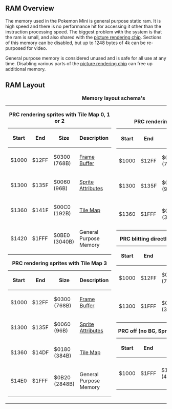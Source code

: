 ## RAM Overview

The memory used in the Pokemon Mini is general purpose static ram. It is
high speed and there is no performance hit for accessing it other than
the instruction processing speed. The biggest problem with the system is
that the ram is small, and also shared with the [picture rendering
chip](PM_PRC.md "wikilink"). Sections of this memory can be disabled, but
up to 1248 bytes of 4k can be re-purposed for video.

General purpose memory is considered unused and is safe for all use at
any time. Disabling various parts of the [picture rendering
chip](PM_PRC.md "wikilink") can free up additional memory.

## RAM Layout

<table>
<caption><strong>Memory layout schema's</strong></caption>
<tbody>
<tr class="odd">
<td><table>
<caption><strong>PRC rendering sprites with Tile Map 0, 1 or 2</strong></caption>
<thead>
<tr class="header">
<th><p>Start</p></th>
<th><p>End</p></th>
<th><p>Size</p></th>
<th><p>Description</p></th>
</tr>
</thead>
<tbody>
<tr class="odd">
<td><p>$1000</p></td>
<td><p>$12FF</p></td>
<td><p>$0300 (768B)</p></td>
<td><p><a href="PM_PRC#Frame_Copy_Stage" title="wikilink">Frame Buffer</a></p></td>
</tr>
<tr class="even">
<td><p>$1300</p></td>
<td><p>$135F</p></td>
<td><p>$0060 (96B)</p></td>
<td><p><a href="PM_PRC#Sprite_Rendering_Stage" title="wikilink">Sprite Attributes</a></p></td>
</tr>
<tr class="odd">
<td><p>$1360</p></td>
<td><p>$141F</p></td>
<td><p>$00C0 (192B)</p></td>
<td><p><a href="PM_PRC#Map_Rendering_Stage" title="wikilink">Tile Map</a></p></td>
</tr>
<tr class="even">
<td><p>$1420</p></td>
<td><p>$1FFF</p></td>
<td><p>$0BE0 (3040B)</p></td>
<td><p>General Purpose Memory</p></td>
</tr>
</tbody>
</table>
<table>
<caption><strong>PRC rendering sprites with Tile Map 3</strong></caption>
<thead>
<tr class="header">
<th><p>Start</p></th>
<th><p>End</p></th>
<th><p>Size</p></th>
<th><p>Description</p></th>
</tr>
</thead>
<tbody>
<tr class="odd">
<td><p>$1000</p></td>
<td><p>$12FF</p></td>
<td><p>$0300 (768B)</p></td>
<td><p><a href="PM_PRC#Frame_Copy_Stage" title="wikilink">Frame Buffer</a></p></td>
</tr>
<tr class="even">
<td><p>$1300</p></td>
<td><p>$135F</p></td>
<td><p>$0060 (96B)</p></td>
<td><p><a href="PM_PRC#Sprite_Rendering_Stage" title="wikilink">Sprite Attributes</a></p></td>
</tr>
<tr class="odd">
<td><p>$1360</p></td>
<td><p>$14DF</p></td>
<td><p>$0180 (384B)</p></td>
<td><p><a href="PM_PRC#Map_Rendering_Stage" title="wikilink">Tile Map</a></p></td>
</tr>
<tr class="even">
<td><p>$14E0</p></td>
<td><p>$1FFF</p></td>
<td><p>$0B20 (2848B)</p></td>
<td><p>General Purpose Memory</p></td>
</tr>
</tbody>
</table></td>
<td><table>
<caption><strong>PRC rendering only sprites</strong></caption>
<thead>
<tr class="header">
<th><p>Start</p></th>
<th><p>End</p></th>
<th><p>Size</p></th>
<th><p>Description</p></th>
</tr>
</thead>
<tbody>
<tr class="odd">
<td><p>$1000</p></td>
<td><p>$12FF</p></td>
<td><p>$0300 (768B)</p></td>
<td><p><a href="PM_PRC#Frame_Copy_Stage" title="wikilink">Frame Buffer</a></p></td>
</tr>
<tr class="even">
<td><p>$1300</p></td>
<td><p>$135F</p></td>
<td><p>$0060 (96B)</p></td>
<td><p><a href="PM_PRC#Sprite_Rendering_Stage" title="wikilink">Sprite Attributes</a></p></td>
</tr>
<tr class="odd">
<td><p>$1360</p></td>
<td><p>$1FFF</p></td>
<td><p>$0CA0 (3232B)</p></td>
<td><p>General Purpose Memory</p></td>
</tr>
</tbody>
</table>
<table>
<caption><strong>PRC blitting directly from frame buffer</strong></caption>
<thead>
<tr class="header">
<th><p>Start</p></th>
<th><p>End</p></th>
<th><p>Size</p></th>
<th><p>Description</p></th>
</tr>
</thead>
<tbody>
<tr class="odd">
<td><p>$1000</p></td>
<td><p>$12FF</p></td>
<td><p>$0300 (768B)</p></td>
<td><p><a href="PM_PRC#Frame_Copy_Stage" title="wikilink">Frame Buffer</a></p></td>
</tr>
<tr class="even">
<td><p>$1300</p></td>
<td><p>$1FFF</p></td>
<td><p>$0D00 (3328B)</p></td>
<td><p>General Purpose Memory</p></td>
</tr>
</tbody>
</table>
<table>
<caption><strong>PRC off (no BG, Sprites or frame buffer)</strong></caption>
<thead>
<tr class="header">
<th><p>Start</p></th>
<th><p>End</p></th>
<th><p>Size</p></th>
<th><p>Description</p></th>
</tr>
</thead>
<tbody>
<tr class="odd">
<td><p>$1000</p></td>
<td><p>$1FFF</p></td>
<td><p>$1000 (4096B)</p></td>
<td><p>General Purpose Memory</p></td>
</tr>
</tbody>
</table></td>
</tr>
</tbody>
</table>